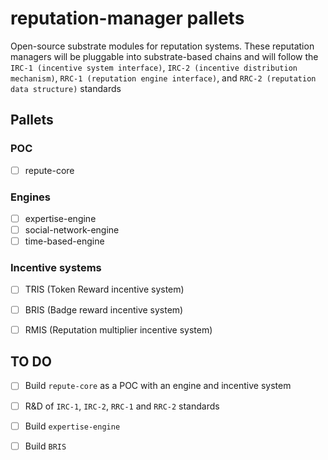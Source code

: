 # reputation-manager pallets
Open-source substrate modules for reputation systems. These reputation managers will be pluggable into substrate-based chains and will follow the `IRC-1 (incentive system interface)`, `IRC-2 (incentive distribution mechanism)`, `RRC-1 (reputation engine interface)`, and `RRC-2 (reputation data structure)` standards

## Pallets

### POC
- [ ] repute-core 

### Engines
- [ ] expertise-engine 
- [ ] social-network-engine 
- [ ] time-based-engine 

### Incentive systems
- [ ] TRIS (Token Reward incentive system) 
- [ ] BRIS (Badge reward incentive system) 
- [ ] RMIS (Reputation multiplier incentive system) 


## TO DO

- [ ] Build `repute-core` as a POC with an engine and incentive system 
- [ ] R&D of `IRC-1`, `IRC-2`, `RRC-1` and `RRC-2` standards 
- [ ] Build `expertise-engine` 
- [ ] Build `BRIS` 


